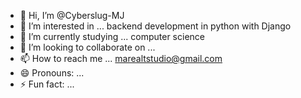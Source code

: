 - 👋 Hi, I’m @Cyberslug-MJ
- 👀 I’m interested in ... backend development in python with Django
- 🌱 I’m currently studying ... computer science 
- 💞️ I’m looking to collaborate on ...
- 📫 How to reach me ... marealtstudio@gmail.com
- 😄 Pronouns: ...
- ⚡ Fun fact: ...

<!---
Cyberslug-MJ/Cyberslug-MJ is a ✨ special ✨ repository because its `README.md` (this file) appears on your GitHub profile.
You can click the Preview link to take a look at your changes.
--->
